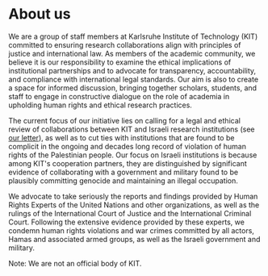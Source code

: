 # About us

We are a group of staff members at Karlsruhe Institute of Technology (KIT) committed to ensuring research collaborations align with principles of justice and international law. As members of the academic community, we believe it is our responsibility to examine the ethical implications of institutional partnerships and to advocate for transparency, accountability, and compliance with international legal standards. Our aim is also to create a space for informed discussion, bringing together scholars, students, and staff to engage in constructive dialogue on the role of academia in upholding human rights and ethical research practices.

The current focus of our initiative lies on calling for a legal and ethical review of collaborations between KIT and Israeli research institutions (see [our letter]), as well as to cut ties with institutions that are found to be complicit in the ongoing and decades long record of violation of human rights of the Palestinian people. Our focus on Israeli institutions is because among KIT's cooperation partners, they are distinguished by significant evidence of collaborating with a government and military found to be plausibly committing genocide and maintaining an illegal occupation.

We advocate to take seriously the reports and findings provided by Human Rights Experts of the United Nations and other organizations, as well as the rulings of the International Court of Justice and the International Criminal Court. Following the extensive evidence provided by these experts, we condemn human rights violations and war crimes committed by all actors,  Hamas and associated armed groups, as well as the Israeli government and military.

Note: We are not an official body of KIT.

[our letter]: ./letter.md